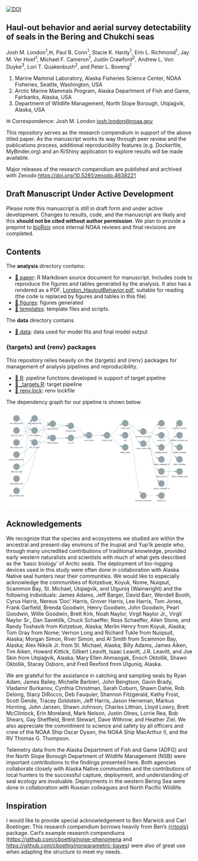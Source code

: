 
<!-- README.md is generated from README.Rmd. Please edit that file -->
<!-- badges: start -->

[![DOI](https://zenodo.org/badge/DOI/10.5281/zenodo.4638221.svg)](https://doi.org/10.5281/zenodo.4638221)
<!-- badges: end -->

## Haul-out behavior and aerial survey detectability of seals in the Bering and Chukchi seas

Josh M. London<sup>1</sup>,✉, Paul B. Conn<sup>1</sup>, Stacie K.
Hardy<sup>1</sup>, Erin L. Richmond<sup>1</sup>, Jay M. Ver
Hoef<sup>1</sup>, Michael F. Cameron<sup>1</sup>, Justin
Crawford<sup>2</sup>, Andrew L. Von Duyke<sup>3</sup>, Lori T.
Quakenbush<sup>2</sup>, and Peter L. Boveng<sup>1</sup>

1.  Marine Mammal Laboratory, Alaska Fisheries Science Center, NOAA
    Fisheries, Seattle, Washington, USA
2.  Arctic Marine Mammals Program, Alaska Department of Fish and Game,
    Fairbanks, Alaska, USA
3.  Department of Wildlife Management, North Slope Borough, Utqiaġvik,
    Alaska, USA

✉ Correspondence: Josh M. London <josh.london@noaa.gov>

This repository serves as the research compendium in support of the
above titled paper. As the manuscript works its way through peer review
and the publications process, additional reproducibility features
(e.g. Dockerfile, MyBinder.org) and an R/Shiny application to explore
results will be made available.

Major releases of the research compendium are published and archived
with Zenodo <https://doi.org/10.5281/zenodo.4638221>

## Draft Manuscript Under Active Development

Please note this manuscript is still in draft form and under active
development. Changes to results, code, and the manuscript are likely and
this **should not be cited without author permission**. We plan to
provide a preprint to [bioRxiv](https://www.biorxiv.org/) once internal
NOAA reviews and final revisions are completed.

## Contents

The **analysis** directory contains:

-   [:file_folder: paper](/analysis/paper): R Markdown source document
    for manuscript. Includes code to reproduce the figures and tables
    generated by the analysis. It also has a rendered as a PDF,
    [London_HauloutBehavior.pdf](https://github.com/jmlondon/berchukHaulout/blob/main/analysis/paper/London_HauloutBeahvior.pdf),
    suitable for reading (the code is replaced by figures and tables in
    this file)
-   [:file_folder: figures](/analysis/figures): figures generated
-   [:file_folder: templates](/analysis/templates): template files and
    scripts.

The **data** directory contains

-   [:file_folder: data](/data): data used for model fits and final
    model output

### {targets} and {renv} packages

This repository relies heavily on the {targets} and {renv} packages for
management of analysis pipelines and reproducibility.

-   [:file_folder: R](/R): pipeline functions developed in support of
    target pipeline
-   [:page_facing_up: \_targets.R](/_targets.R): target pipeline
-   [:page_facing_up: renv.lock](/renv.lock): renv lockfile

The dependency graph for our pipeline is shown below

![](./tar_glimpse.png)

## Acknowledgements

We recognize that the species and ecosystems we studied are within the
ancestral and present-day environs of the Inupiat and Yup’ik people who,
through many uncredited contributions of traditional knowledge, provided
early western naturalists and scientists with much of what gets
described as the ‘basic biology’ of Arctic seals. The deployment of
bio-logging devices used in this study were often done in collaboration
with Alaska Native seal hunters near their communities. We would like to
especially acknowledge the communities of Kotzebue, Koyuk, Nome,
Nuiqsut, Scammon Bay, St. Michael, Utqiaġvik, and Ulguniq (Wainwright)
and the following individuals: James Adams, Jeff Barger, David Barr,
Wendell Booth, Cyrus Harris, Nereus ‘Doc’ Harris, Grover Harris, Lee
Harris, Tom Jones, Frank Garfield, Brenda Goodwin, Henry Goodwin, John
Goodwin, Pearl Goodwin, Willie Goodwin, Brett Kirk, Noah Naylor, Virgil
Naylor Jr., Virgil Naylor Sr., Dan Savetilik, Chuck Schaeffer, Ross
Schaeffer, Allen Stone, and Randy Toshavik from Kotzebue, Alaska; Merlin
Henry from Koyuk, Alaska; Tom Gray from Nome; Vernon Long and Richard
Tukle from Nuiqsuit, Alaska; Morgan Simon, River Simon, and Al Smith
from Scammon Bay, Alaska; Alex Niksik Jr. from St. Michael, Alaska;
Billy Adams, James Aiken, Tim Aiken, Howard Kittick, Gilbert Leavitt,
Isaac Leavitt, J.R. Leavitt, and Joe Skin from Utqiaġvik, Alaska; Mary
Ellen Ahmaogak, Enoch Oktollik, Shawn Oktollik, Stacey Osborn, and Fred
Rexford from Ulguniq, Alaska.

We are grateful for the assistance in catching and sampling seals by
Ryan Adam, James Bailey, Michelle Barbieri, John Bengtson, Gavin Brady,
Vladamir Burkanov, Cynthia Christman, Sarah Coburn, Shawn Dahle, Rob
Delong, Stacy DiRocco, Deb Fauquier, Shannon Fitzgerald, Kathy Frost,
Scott Gende, Tracey Goldstein, Jeff Harris, Jason Herreman, Markus
Horning, John Jansen, Shawn Johnson, Charles Littnan, Lloyd Lowry, Brett
McClintock, Erin Moreland, Mark Nelson, Justin Olnes, Lorrie Rea, Bob
Shears, Gay Sheffield, Brent Stewart, Dave Withrow, and Heather Ziel. We
also appreciate the commitment to science and safety by all officers and
crew of the NOAA Ship Oscar Dyson, the NOAA Ship MacArthur II, and the
RV Thomas G. Thompson.

Telemetry data from the Alaska Department of Fish and Game (ADFG) and
the North Slope Borough Department of Wildlife Management (NSB) were
important contributions to the findings presented here. Both agencies
collaborate closely with Alaska Native communities and the contributions
of local hunters to the successful capture, deployment, and
understanding of seal ecology are invaluable. Deployments in the western
Bering Sea were done in collaboration with Russian colleagues and North
Pacific Wildlife.

## Inspiration

I would like to provide special acknowledgement to Ben Marwick and Carl
Boetinger. This research compendium borrows heavily from Ben’s
[{rrtools}](https://github.com/benmarwick/rrtools) package. Carl’s
example research compendiums
(<https://github.com/cboettig/noise-phenomena> and
<https://github.com/cboettig/nonparametric-bayes>) were also of great
use when adapting the structure to meet my needs.
